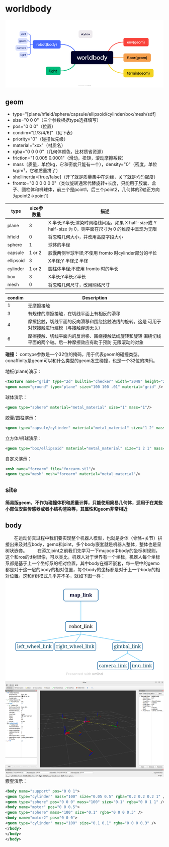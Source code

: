 # worldbody
![](../asset/world.png)
## geom

* type="[plane/hfield/sphere/capsule/ellipsoid/cylinder/box/mesh/sdf]
*   size="0 0 0"（三个参数根据type选择填写）
*   pos="0 0 0"（位置）
*   condim="[1/3/4/6]"（见下表）
*   priority="0"（碰撞优先级）
*   material="xxx"（材质名）
*   rgba="0 0 0 0"（几何体颜色，比材质省资源）
*   friction="1 0.005 0.0001"（滑动，扭矩，滚动摩擦系数）
*   mass（质量，单位kg，它和密度只能有一个），density="0"（密度，单位kg/m³，它和质量拼了）
*   shellinertia=[true/false]（开了就是质量集中在边缘，关了就是均匀密度）
*   fromto="0 0 0 0 0 0"（类似旋转通常代替旋转+长度，只能用于胶囊、盒子、圆柱体和椭球体，前三个是point1，后三个point2，几何体的Z轴正方向为point2->point1）

|type	|size参数量|	描述|
|---|---|---|
|plane|	3|	X 半长;Y半长;渲染时网格线间距。如果 X half-size或 Y half-size 为 0，则平面在尺寸为 0 的维度中呈现为无限|
|hfield|	0|	将忽略几何大小，并改用高度字段大小|
|sphere|	1|	球体的半径|
|capsule|	1 or 2|	胶囊两侧半球半径;不使用 fromto 时cylinder部分的半长|
|ellipsoid|	3|	X半径;Y 半径;Z 半径|
|cylinder|	1 or 2|	圆柱体半径;不使用 fromto 时的半长|
|box|	3|	X半长;Y半长;Z半长|
|mesh|	0|	将忽略几何尺寸，改用网格尺寸|

|condim|	Description|
|---|---|
|1|	无摩擦接触|
|3|	有规律的摩擦接触，在切线平面上有相反的滑移|
|4|	摩擦接触，切线平面的反向滑移和围绕接触法线的旋转。这是 可用于对软接触进行建模（与接触穿透无关）|
|6|	摩擦接触、切线平面内的反滑移、围绕接触法线旋转和旋转 围绕切线平面的两个轴。后一种摩擦效应有助于预防 无限滚动的对象|

**碰撞：**
contype参数是一个32位的掩码，用于代表geom的碰撞类型。conaffinity是geom可以和什么类型的geom发生碰撞，也是一个32位的掩码。

地板(plane)演示：
```xml
<texture name="grid" type="2d" builtin="checker" width="2048" height="2048" rgb1=".3 .4 .8" rgb2=".9 .9 .9" />
<geom name="ground" type="plane" size="100 100 .01" material="grid" />
```
球体演示：
```xml
<geom type="sphere" material="metal_material" size="1" mass="1"/>
```
胶囊/圆柱演示：
```xml
<geom type="capsule/cylinder" material="metal_material" size="1 2" mass="1"/>
```
立方体/椭球演示：
```xml
<geom type="box/ellipsoid" material="metal_material" size="1 2 1" mass="1"/>
```
自定义演示：
```xml
<msh name="forearm" file="forearm.stl"/>
<geom type="mesh" mesh="forearm" material="metal_material"/>
```
## site
**简易版geom，不作为碰撞体积和质量计算，只能使用简易几何体，适用于在某些小部位安装传感器或者小结构渲染等，其属性和geom非常相近**

## body
&emsp;&emsp;在运动仿真过程中我们要实现整个机器人模型，也就是身体（骨骼+关节）拼接出来及对应body，gemo和joint，多个body嵌套就是机器人整体，整体也是呈树状嵌套。
&emsp;&emsp;在添加joint之前我们先学习一下mujoco中body的坐标树规则，这个和ros的tf树很像，可以类比。机器人对于世界有一个坐标，机器人每个坐标系都是基于上一个坐标系的相对位置，其中body在循环嵌套，每一层中的gemo都是对于这一层的body的相对位置，每个body的坐标都是对于上一个body的相对位置。这和tf树模式几乎差不多，就如下图一样：
![](../asset/tf.png)
![](../asset/tftree.png)
嵌套演示：
```xml
<body name="support" pos="0 0 1">
<geom type="cylinder" mass="100" size="0.05 0.5" rgba="0.2 0.2 0.2 1" />
<geom type="sphere" pos="0 0 0" mass="100" size="0.1" rgba="0 0 1 1" />
<body name="motor" pos="0 0 0.5">
<geom type="sphere" mass="100" size="0.1" rgba="0 0 0 0.3" />
<body name="motor2" pos="0 0 0">
<geom type="cylinder" mass="100" size="0.1 0.1" rgba="0 0 0 0.3" />
</body>
</body>
</body>
```